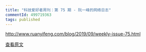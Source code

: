 ```yaml
---
title: "科技爱好者周刊：第 75 期 - 阮一峰的网络日志"
commentId: 499719363
tags: published
---
```


http://www.ruanyifeng.com/blog/2019/09/weekly-issue-75.html
    
[查看原文](https://github.com/lotosbin/lotosbin.github.io/issues/105)
    